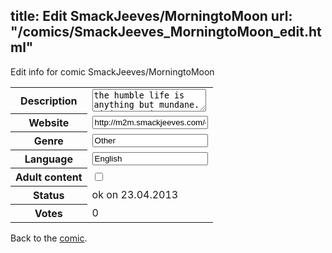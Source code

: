 title: Edit SmackJeeves/MorningtoMoon
url: "/comics/SmackJeeves_MorningtoMoon_edit.html"
---
Edit info for comic SmackJeeves/MorningtoMoon

<form name="comic" action="http://gaepostmail.appengine.com/comic" name="post">
<table class="comicinfo">
<tr>
<th>Description</th><td><textarea name="description">the humble life is anything but mundane. visit our site @ http://pink-noise.net/morning EDITED: our website is having technical difficulties, so apologies if you reached this site trying to find the comic. The comic here is almost completely up to date. We also have a mirror at http://www.mangamagazine.net/manga-and-comics/Morning-to-Moon/detail-page/122</textarea></td>
</tr>
<tr>
<th>Website</th><td><input type="text" name="url" value="http://m2m.smackjeeves.com/comics/"/></td>
</tr>
<tr>
<th>Genre</th><td><input type="text" name="genre" value="Other"/></td>
</tr>
<tr>
<th>Language</th><td><input type="text" name="language" value="English"/></td>
</tr>
<tr>
<th>Adult content</th><td><input type="checkbox" name="adult" value="adult" /></td>
</tr>
<tr>
<th>Status</th><td>ok on 23.04.2013</td>
</tr>
<tr>
<th>Votes</th><td>0</div></td>
</tr>
</table>
</form>

Back to the [comic](/comics/SmackJeeves_MorningtoMoon.html).
